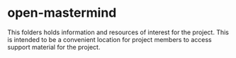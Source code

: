 # open-mastermind

This folders holds information and resources of interest for the project. This is intended to be a convenient location for project members to access support material for the project.

